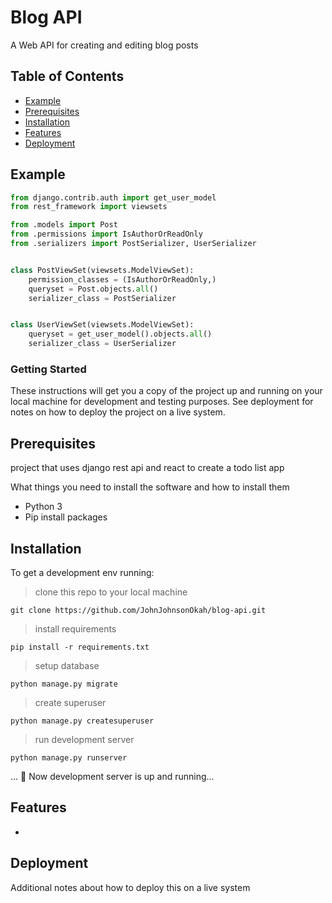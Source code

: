 # Blog API

A Web API for creating and editing blog posts

## Table of Contents

- [Example](#example)
- [Prerequisites](#prerequisites)
- [Installation](#installation)
- [Features](#features)
- [Deployment](#deployment)

## Example

```python
from django.contrib.auth import get_user_model
from rest_framework import viewsets

from .models import Post
from .permissions import IsAuthorOrReadOnly
from .serializers import PostSerializer, UserSerializer


class PostViewSet(viewsets.ModelViewSet):
    permission_classes = (IsAuthorOrReadOnly,)
    queryset = Post.objects.all()
    serializer_class = PostSerializer


class UserViewSet(viewsets.ModelViewSet):
    queryset = get_user_model().objects.all()
    serializer_class = UserSerializer

```

### Getting Started

These instructions will get you a copy of the project up and running on your local machine for development and testing purposes. See deployment for notes on how to deploy the project on a live system.

## Prerequisites

project that uses django rest api and react to create a todo list app

What things you need to install the software and how to install them

- Python 3
- Pip install packages

## Installation

To get a development env running:

> clone this repo to your local machine

```
git clone https://github.com/JohnJohnsonOkah/blog-api.git
```

> install requirements

```
pip install -r requirements.txt
```

> setup database

```
python manage.py migrate
```

> create superuser

```
python manage.py createsuperuser
```

> run development server

```
python manage.py runserver
```

... 👯 Now development server is up and running...

## Features

-

## Deployment

Additional notes about how to deploy this on a live system
